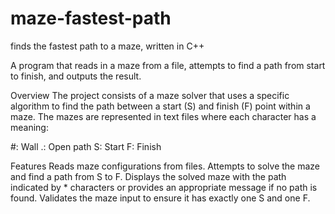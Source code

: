 # maze-fastest-path
finds the fastest path to a maze, written in C++

A program that reads in a maze from a file, attempts to find a path from start to finish, and outputs the result.

Overview
The project consists of a maze solver that uses a specific algorithm to find the path between a start (S) and finish (F) point within a maze. The mazes are represented in text files where each character has a meaning:

#: Wall
.: Open path
S: Start
F: Finish

Features
Reads maze configurations from files.
Attempts to solve the maze and find a path from S to F.
Displays the solved maze with the path indicated by * characters or provides an appropriate message if no path is found.
Validates the maze input to ensure it has exactly one S and one F.
